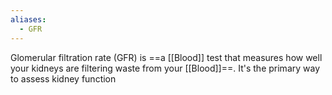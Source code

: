 ```yaml
---
aliases:
  - GFR
---
```

Glomerular filtration rate (GFR) is ==a [[Blood]] test that measures how well your kidneys are filtering waste from your [[Blood]]==. It's the primary way to assess kidney function